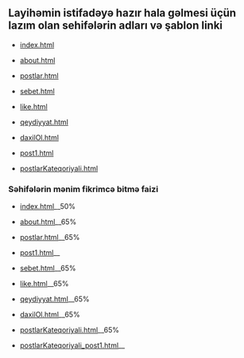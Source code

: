 ## Layihəmin istifadəyə hazır hala gəlmesi üçün lazım olan sehifələrin adları və şablon linki
- [index.html](html/index.html)
- [about.html](html/about.html)
- [postlar.html](html/postlar.html)

- [sebet.html](html/sebet.html)
- [like.html](html/like.html)

- [qeydiyyat.html](html/qeydiyyat.html)
- [daxilOl.html](html/daxilOl.html)

- [post1.html](html/post1.html)
- [postlarKateqoriyali.html](html/postlarKateqoriyali.html)

### Səhifələrin mənim fikrimcə bitmə faizi

- [index.html](html/index.html)__50%
- [about.html](html/about.html)__65%
- [postlar.html](html/postlar.html)__65%
- [post1.html](html/post1.html)__

- [sebet.html](html/sebet.html)__65%
- [like.html](html/like.html)__65%

- [qeydiyyat.html](html/qeydiyyat.html)__65%
- [daxilOl.html](html/daxilOl.html)__65%


- [postlarKateqoriyali.html](html/postlarKateqoriyali.html)__65%
- [postlarKateqoriyali_post1.html](html/postlarKateqoriyali.html)__


